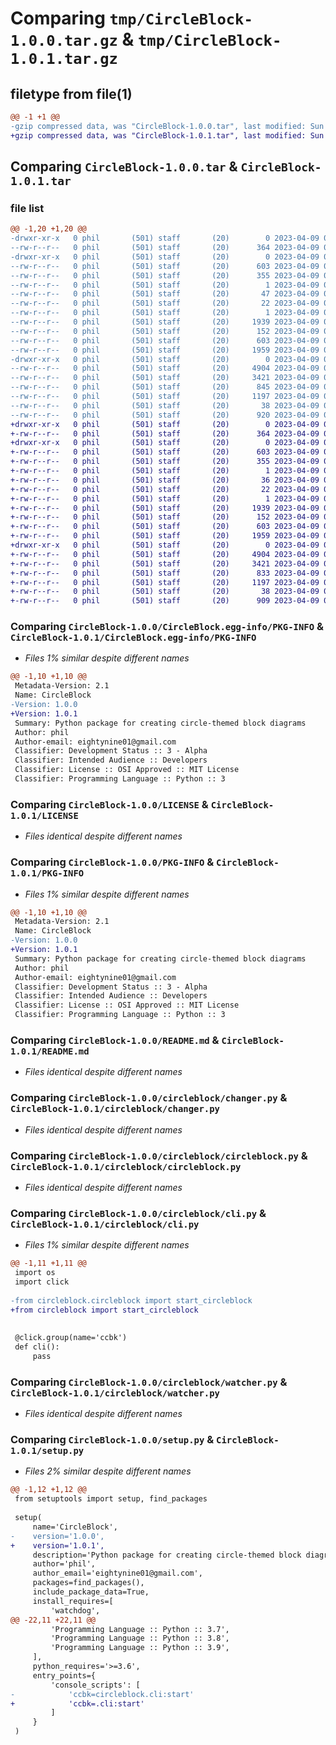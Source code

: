 # Comparing `tmp/CircleBlock-1.0.0.tar.gz` & `tmp/CircleBlock-1.0.1.tar.gz`

## filetype from file(1)

```diff
@@ -1 +1 @@
-gzip compressed data, was "CircleBlock-1.0.0.tar", last modified: Sun Apr  9 07:38:46 2023, max compression
+gzip compressed data, was "CircleBlock-1.0.1.tar", last modified: Sun Apr  9 07:57:31 2023, max compression
```

## Comparing `CircleBlock-1.0.0.tar` & `CircleBlock-1.0.1.tar`

### file list

```diff
@@ -1,20 +1,20 @@
-drwxr-xr-x   0 phil       (501) staff       (20)        0 2023-04-09 07:38:46.306737 CircleBlock-1.0.0/
--rw-r--r--   0 phil       (501) staff       (20)      364 2023-04-09 05:40:57.000000 CircleBlock-1.0.0/CHANGELOG.md
-drwxr-xr-x   0 phil       (501) staff       (20)        0 2023-04-09 07:38:46.305802 CircleBlock-1.0.0/CircleBlock.egg-info/
--rw-r--r--   0 phil       (501) staff       (20)      603 2023-04-09 07:38:46.000000 CircleBlock-1.0.0/CircleBlock.egg-info/PKG-INFO
--rw-r--r--   0 phil       (501) staff       (20)      355 2023-04-09 07:38:46.000000 CircleBlock-1.0.0/CircleBlock.egg-info/SOURCES.txt
--rw-r--r--   0 phil       (501) staff       (20)        1 2023-04-09 07:38:46.000000 CircleBlock-1.0.0/CircleBlock.egg-info/dependency_links.txt
--rw-r--r--   0 phil       (501) staff       (20)       47 2023-04-09 07:38:46.000000 CircleBlock-1.0.0/CircleBlock.egg-info/entry_points.txt
--rw-r--r--   0 phil       (501) staff       (20)       22 2023-04-09 07:38:46.000000 CircleBlock-1.0.0/CircleBlock.egg-info/requires.txt
--rw-r--r--   0 phil       (501) staff       (20)        1 2023-04-09 07:38:46.000000 CircleBlock-1.0.0/CircleBlock.egg-info/top_level.txt
--rw-r--r--   0 phil       (501) staff       (20)     1939 2023-04-09 05:38:11.000000 CircleBlock-1.0.0/LICENSE
--rw-r--r--   0 phil       (501) staff       (20)      152 2023-04-09 06:09:13.000000 CircleBlock-1.0.0/MANIFEST.in
--rw-r--r--   0 phil       (501) staff       (20)      603 2023-04-09 07:38:46.306588 CircleBlock-1.0.0/PKG-INFO
--rw-r--r--   0 phil       (501) staff       (20)     1959 2023-04-09 07:29:41.000000 CircleBlock-1.0.0/README.md
-drwxr-xr-x   0 phil       (501) staff       (20)        0 2023-04-09 07:38:46.306378 CircleBlock-1.0.0/circleblock/
--rw-r--r--   0 phil       (501) staff       (20)     4904 2023-04-09 07:03:29.000000 CircleBlock-1.0.0/circleblock/changer.py
--rw-r--r--   0 phil       (501) staff       (20)     3421 2023-04-09 07:02:41.000000 CircleBlock-1.0.0/circleblock/circleblock.py
--rw-r--r--   0 phil       (501) staff       (20)      845 2023-04-09 06:58:59.000000 CircleBlock-1.0.0/circleblock/cli.py
--rw-r--r--   0 phil       (501) staff       (20)     1197 2023-04-09 06:12:22.000000 CircleBlock-1.0.0/circleblock/watcher.py
--rw-r--r--   0 phil       (501) staff       (20)       38 2023-04-09 07:38:46.306789 CircleBlock-1.0.0/setup.cfg
--rw-r--r--   0 phil       (501) staff       (20)      920 2023-04-09 06:15:26.000000 CircleBlock-1.0.0/setup.py
+drwxr-xr-x   0 phil       (501) staff       (20)        0 2023-04-09 07:57:31.293069 CircleBlock-1.0.1/
+-rw-r--r--   0 phil       (501) staff       (20)      364 2023-04-09 05:40:57.000000 CircleBlock-1.0.1/CHANGELOG.md
+drwxr-xr-x   0 phil       (501) staff       (20)        0 2023-04-09 07:57:31.292235 CircleBlock-1.0.1/CircleBlock.egg-info/
+-rw-r--r--   0 phil       (501) staff       (20)      603 2023-04-09 07:57:31.000000 CircleBlock-1.0.1/CircleBlock.egg-info/PKG-INFO
+-rw-r--r--   0 phil       (501) staff       (20)      355 2023-04-09 07:57:31.000000 CircleBlock-1.0.1/CircleBlock.egg-info/SOURCES.txt
+-rw-r--r--   0 phil       (501) staff       (20)        1 2023-04-09 07:57:31.000000 CircleBlock-1.0.1/CircleBlock.egg-info/dependency_links.txt
+-rw-r--r--   0 phil       (501) staff       (20)       36 2023-04-09 07:57:31.000000 CircleBlock-1.0.1/CircleBlock.egg-info/entry_points.txt
+-rw-r--r--   0 phil       (501) staff       (20)       22 2023-04-09 07:57:31.000000 CircleBlock-1.0.1/CircleBlock.egg-info/requires.txt
+-rw-r--r--   0 phil       (501) staff       (20)        1 2023-04-09 07:57:31.000000 CircleBlock-1.0.1/CircleBlock.egg-info/top_level.txt
+-rw-r--r--   0 phil       (501) staff       (20)     1939 2023-04-09 05:38:11.000000 CircleBlock-1.0.1/LICENSE
+-rw-r--r--   0 phil       (501) staff       (20)      152 2023-04-09 06:09:13.000000 CircleBlock-1.0.1/MANIFEST.in
+-rw-r--r--   0 phil       (501) staff       (20)      603 2023-04-09 07:57:31.292940 CircleBlock-1.0.1/PKG-INFO
+-rw-r--r--   0 phil       (501) staff       (20)     1959 2023-04-09 07:29:41.000000 CircleBlock-1.0.1/README.md
+drwxr-xr-x   0 phil       (501) staff       (20)        0 2023-04-09 07:57:31.292771 CircleBlock-1.0.1/circleblock/
+-rw-r--r--   0 phil       (501) staff       (20)     4904 2023-04-09 07:03:29.000000 CircleBlock-1.0.1/circleblock/changer.py
+-rw-r--r--   0 phil       (501) staff       (20)     3421 2023-04-09 07:02:41.000000 CircleBlock-1.0.1/circleblock/circleblock.py
+-rw-r--r--   0 phil       (501) staff       (20)      833 2023-04-09 07:49:56.000000 CircleBlock-1.0.1/circleblock/cli.py
+-rw-r--r--   0 phil       (501) staff       (20)     1197 2023-04-09 06:12:22.000000 CircleBlock-1.0.1/circleblock/watcher.py
+-rw-r--r--   0 phil       (501) staff       (20)       38 2023-04-09 07:57:31.293113 CircleBlock-1.0.1/setup.cfg
+-rw-r--r--   0 phil       (501) staff       (20)      909 2023-04-09 07:55:28.000000 CircleBlock-1.0.1/setup.py
```

### Comparing `CircleBlock-1.0.0/CircleBlock.egg-info/PKG-INFO` & `CircleBlock-1.0.1/CircleBlock.egg-info/PKG-INFO`

 * *Files 1% similar despite different names*

```diff
@@ -1,10 +1,10 @@
 Metadata-Version: 2.1
 Name: CircleBlock
-Version: 1.0.0
+Version: 1.0.1
 Summary: Python package for creating circle-themed block diagrams
 Author: phil
 Author-email: eightynine01@gmail.com
 Classifier: Development Status :: 3 - Alpha
 Classifier: Intended Audience :: Developers
 Classifier: License :: OSI Approved :: MIT License
 Classifier: Programming Language :: Python :: 3
```

### Comparing `CircleBlock-1.0.0/LICENSE` & `CircleBlock-1.0.1/LICENSE`

 * *Files identical despite different names*

### Comparing `CircleBlock-1.0.0/PKG-INFO` & `CircleBlock-1.0.1/PKG-INFO`

 * *Files 1% similar despite different names*

```diff
@@ -1,10 +1,10 @@
 Metadata-Version: 2.1
 Name: CircleBlock
-Version: 1.0.0
+Version: 1.0.1
 Summary: Python package for creating circle-themed block diagrams
 Author: phil
 Author-email: eightynine01@gmail.com
 Classifier: Development Status :: 3 - Alpha
 Classifier: Intended Audience :: Developers
 Classifier: License :: OSI Approved :: MIT License
 Classifier: Programming Language :: Python :: 3
```

### Comparing `CircleBlock-1.0.0/README.md` & `CircleBlock-1.0.1/README.md`

 * *Files identical despite different names*

### Comparing `CircleBlock-1.0.0/circleblock/changer.py` & `CircleBlock-1.0.1/circleblock/changer.py`

 * *Files identical despite different names*

### Comparing `CircleBlock-1.0.0/circleblock/circleblock.py` & `CircleBlock-1.0.1/circleblock/circleblock.py`

 * *Files identical despite different names*

### Comparing `CircleBlock-1.0.0/circleblock/cli.py` & `CircleBlock-1.0.1/circleblock/cli.py`

 * *Files 1% similar despite different names*

```diff
@@ -1,11 +1,11 @@
 import os
 import click
 
-from circleblock.circleblock import start_circleblock
+from circleblock import start_circleblock
 
 
 @click.group(name='ccbk')
 def cli():
     pass
```

### Comparing `CircleBlock-1.0.0/circleblock/watcher.py` & `CircleBlock-1.0.1/circleblock/watcher.py`

 * *Files identical despite different names*

### Comparing `CircleBlock-1.0.0/setup.py` & `CircleBlock-1.0.1/setup.py`

 * *Files 2% similar despite different names*

```diff
@@ -1,12 +1,12 @@
 from setuptools import setup, find_packages
 
 setup(
     name='CircleBlock',
-    version='1.0.0',
+    version='1.0.1',
     description='Python package for creating circle-themed block diagrams',
     author='phil',
     author_email='eightynine01@gmail.com',
     packages=find_packages(),
     include_package_data=True,
     install_requires=[
         'watchdog',
@@ -22,11 +22,11 @@
         'Programming Language :: Python :: 3.7',
         'Programming Language :: Python :: 3.8',
         'Programming Language :: Python :: 3.9',
     ],
     python_requires='>=3.6',
     entry_points={
         'console_scripts': [
-            'ccbk=circleblock.cli:start'
+            'ccbk=.cli:start'
         ]
     }
 )
```

